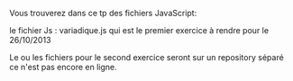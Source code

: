 Vous trouverez dans ce tp des fichiers JavaScript:

le fichier Js : variadique.js qui est le premier exercice à rendre pour le 26/10/2013 

Le ou les fichiers pour le second exercice seront sur un repository séparé ce n'est pas encore en ligne.
